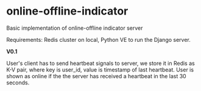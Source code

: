 # online-offline-indicator
Basic implementation of online-offline indicator server

Requirements: Redis cluster on local, Python VE to run the Django server.

**V0.1**

User's client has to send heartbeat signals to server, we store it in Redis as K-V pair, where key is user_id, value is timestamp of last heartbeat.
User is shown as online if the the server has received a heartbeat in the last 30 seconds. 


